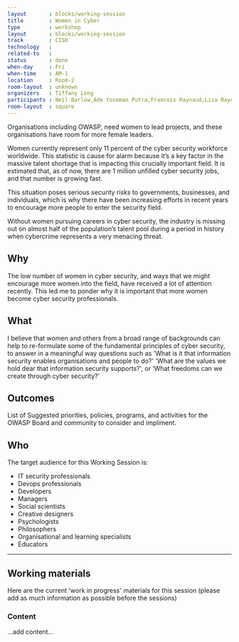 ```yaml
---
layout       : blocks/working-session
title        : Women in Cyber
type         : workshop
layout       : blocks/working-session
track        : CISO
technology   :
related-to   : 
status       : done
when-day     : Fri
when-time    : AM-1
location     : Room-2
room-layout  : unknown
organizers   : Tiffany Long
participants : Neil Barlow,Ade Yoseman Putra,Francois Raynaud,Lisa Raynaud,Petty Meisari, Mamta Vuppu
room-layout  : square
---
```



Organisations including OWASP, need women to lead projects, and these organisations have room for more female leaders.

Women currently represent only 11 percent of the cyber security workforce worldwide. This statistic is cause for alarm because it’s a key factor in the massive talent shortage that is impacting this crucially important field. It is estimated that, as of now, there are 1 million unfilled cyber security jobs, and that number is growing fast.

This situation poses serious security risks to governments, businesses, and individuals, which is why there have been increasing efforts in recent years to encourage more people to enter the security field.

Without women pursuing careers in cyber security, the industry is missing out on almost half of the population’s talent pool during a period in history when cybercrime represents a very menacing threat.

## Why

The low number of women in cyber security, and ways that we might encourage more women into the field, have received a lot of attention recently. This led me to ponder why it is important that more women become cyber security professionals.

## What

I believe that women and others from a broad range of backgrounds can help to re-formulate some of the fundamental principles of cyber security, to answer in a meaningful way questions such as 'What is it that information security enables organisations and people to do?' 'What are the values we hold dear that information security supports?', or ‘What freedoms can we create through cyber security?’

## Outcomes

List of Suggested priorities, policies, programs, and activities for the OWASP Board and community to consider and impliment.

## Who

The target audience for this Working Session is:

 - IT security professionals
 - Devops professionals
 - Developers
 - Managers
 - Social scientists
 - Creative designers
 - Psychologists
 - Philosophers
 - Organisational and learning specialists
 - Educators
 
 --- 

## Working materials

Here are the current 'work in progress' materials for this session (please add as much information as possible before the sessions)

### Content

...add content...
